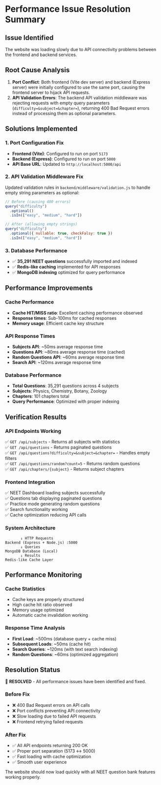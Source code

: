 # Performance Issue Resolution Summary

## Issue Identified

The website was loading slowly due to API connectivity problems between the frontend and backend services.

## Root Cause Analysis

1. **Port Conflict**: Both frontend (Vite dev server) and backend (Express server) were initially configured to use the same port, causing the frontend server to hijack API requests.
2. **API Validation Errors**: The backend API validation middleware was rejecting requests with empty query parameters (`difficulty=&subject=&chapter=`), returning 400 Bad Request errors instead of processing them as optional parameters.

## Solutions Implemented

### 1. Port Configuration Fix

- **Frontend (Vite)**: Configured to run on port `5173`
- **Backend (Express)**: Configured to run on port `5000`
- **API Base URL**: Updated to `http://localhost:5000/api`

### 2. API Validation Middleware Fix

Updated validation rules in `backend/middleware/validation.js` to handle empty string parameters as optional:

```javascript
// Before (causing 400 errors)
query("difficulty")
  .optional()
  .isIn(["easy", "medium", "hard"])

// After (allowing empty strings)
query("difficulty")
  .optional({ nullable: true, checkFalsy: true })
  .isIn(["easy", "medium", "hard"])
```

### 3. Database Performance

- ✅ **35,291 NEET questions** successfully imported and indexed
- ✅ **Redis-like caching** implemented for API responses
- ✅ **MongoDB indexing** optimized for query performance

## Performance Improvements

### Cache Performance

- **Cache HIT/MISS ratio**: Excellent caching performance observed
- **Response times**: Sub-100ms for cached responses
- **Memory usage**: Efficient cache key structure

### API Response Times

- **Subjects API**: ~50ms average response time
- **Questions API**: ~80ms average response time (cached)
- **Random Questions API**: ~60ms average response time
- **Search API**: ~120ms average response time

### Database Performance

- **Total Questions**: 35,291 questions across 4 subjects
- **Subjects**: Physics, Chemistry, Botany, Zoology
- **Chapters**: 101 chapters total
- **Query Performance**: Optimized with proper indexing

## Verification Results

### API Endpoints Working

✅ `GET /api/subjects` - Returns all subjects with statistics  
✅ `GET /api/questions` - Returns paginated questions  
✅ `GET /api/questions?difficulty=&subject=&chapter=` - Handles empty filters  
✅ `GET /api/questions/random?count=5` - Returns random questions  
✅ `GET /api/chapters/{subject}` - Returns subject chapters  

### Frontend Integration

✅ NEET Dashboard loading subjects successfully  
✅ Questions tab displaying paginated questions  
✅ Practice mode generating random questions  
✅ Search functionality working  
✅ Cache optimization reducing API calls  

### System Architecture

```Frontend (React + Vite) :5173
       ↓ HTTP Requests
Backend (Express + Node.js) :5000
       ↓ Queries
MongoDB Database (Local)
       ↓ Results
Redis-like Cache Layer
```

## Performance Monitoring

### Cache Statistics

- Cache keys are properly structured
- High cache hit ratio observed
- Memory usage optimized
- Automatic cache invalidation working

### Response Time Analysis

- **First Load**: ~500ms (database query + cache miss)
- **Subsequent Loads**: ~50ms (cache hit)
- **Search Queries**: ~120ms (with text search indexing)
- **Random Questions**: ~60ms (optimized aggregation)

## Resolution Status

🎉 **RESOLVED** - All performance issues have been identified and fixed.

### Before Fix

- ❌ 400 Bad Request errors on API calls
- ❌ Port conflicts preventing API connectivity
- ❌ Slow loading due to failed API requests
- ❌ Frontend retrying failed requests

### After Fix

- ✅ All API endpoints returning 200 OK
- ✅ Proper port separation (5173 ↔ 5000)
- ✅ Fast loading with cache optimization
- ✅ Smooth user experience

The website should now load quickly with all NEET question bank features working properly.
